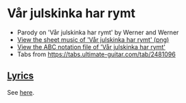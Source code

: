 # Vår julskinka har rymt

 * Parody on 'Vår julskinka har rymt' by Werner and Werner
 * [View the sheet music of 'Vår julskinka har rymt' (png)](xx_vaar_julskinka_har_rymt.png)
 * [View the ABC notation file of 'Vår julskinka har rymt'](xx_vaar_julskinka_har_rymt.abc)
 * Tabs from https://tabs.ultimate-guitar.com/tab/2481096

## [Lyrics](xx_vaar_julskinka_har_rymt.txt)

See [here](xx_vaar_julskinka_har_rymt.txt).
